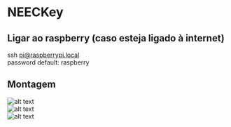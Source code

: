 # NEECKey
## Ligar ao raspberry (caso esteja ligado à internet)
ssh pi@raspberrypi.local  
password default: raspberry

## Montagem
![alt text](https://media.discordapp.net/attachments/621808194435547158/935479303162957844/IMG_20220125_100006.jpg?width=819&height=614)  
![alt text](https://media.discordapp.net/attachments/621808194435547158/935479303750164520/IMG_20220125_100000.jpg?width=819&height=614)  
![alt text](https://media.discordapp.net/attachments/621808194435547158/935479304274460753/IMG_20220125_095957.jpg?width=819&height=614)  
